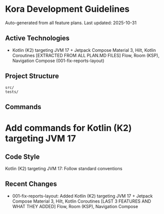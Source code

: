 # Kora Development Guidelines

Auto-generated from all feature plans. Last updated: 2025-10-31

## Active Technologies

- Kotlin (K2) targeting JVM 17 + Jetpack Compose Material 3, Hilt, Kotlin Coroutines [EXTRACTED FROM ALL PLAN.MD FILES] Flow, Room (KSP), Navigation Compose (001-fix-reports-layout)

## Project Structure

```text
src/
tests/
```

## Commands

# Add commands for Kotlin (K2) targeting JVM 17

## Code Style

Kotlin (K2) targeting JVM 17: Follow standard conventions

## Recent Changes

- 001-fix-reports-layout: Added Kotlin (K2) targeting JVM 17 + Jetpack Compose Material 3, Hilt, Kotlin Coroutines [LAST 3 FEATURES AND WHAT THEY ADDED] Flow, Room (KSP), Navigation Compose

<!-- MANUAL ADDITIONS START -->
<!-- MANUAL ADDITIONS END -->
